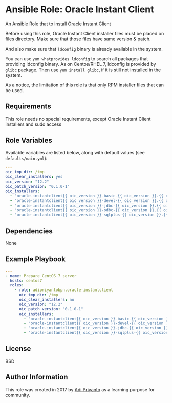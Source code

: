 Ansible Role: Oracle Instant Client
=========

An Ansible Role that to install Oracle Instant Client

Before using this role, Oracle Instant Client installer files must be placed on files directory.
Make sure that those files have same version & patch.

And also make sure that `ldconfig` binary is already available in the system.

You can use `yum whatprovides ldconfig` to search all packages that providing ldconfig binary.
As on Centos/RHEL 7, ldconfig is provided by `glibc` package.
Then use `yum install glibc`, if it is still not installed in the system.

As a notice, the limitation of this role is that only RPM installer files that can be used.

Requirements
------------

This role needs no special requirements, except Oracle Instant Client installers and sudo access

Role Variables
--------------

Available variables are listed below, along with default values (see `defaults/main.yml`):


```yaml
---
oic_tmp_dir: /tmp
oic_clear_installers: yes
oic_version: "12.2"
oic_patch_version: "0.1.0-1"
oic_installers:
  - "oracle-instantclient{{ oic_version }}-basic-{{ oic_version }}.{{ oic_patch_version }}.x86_64.rpm"
  - "oracle-instantclient{{ oic_version }}-devel-{{ oic_version }}.{{ oic_patch_version }}.x86_64.rpm"
  - "oracle-instantclient{{ oic_version }}-jdbc-{{ oic_version }}.{{ oic_patch_version }}.x86_64.rpm"
  - "oracle-instantclient{{ oic_version }}-odbc-{{ oic_version }}.{{ oic_patch_version }}.x86_64.rpm"
  - "oracle-instantclient{{ oic_version }}-sqlplus-{{ oic_version }}.{{ oic_patch_version }}.x86_64.rpm"
```

Dependencies
------------

None

Example Playbook
----------------

```yaml
---
- name: Prepare CentOS 7 server
  hosts: centos7
  roles:
    - role: adipriyantobpn.oracle-instantclient
      oic_tmp_dir: /tmp
      oic_clear_installers: no
      oic_version: "12.2"
      oic_patch_version: "0.1.0-1"
      oic_installers:
        - "oracle-instantclient{{ oic_version }}-basic-{{ oic_version }}.{{ oic_patch_version }}.x86_64.rpm"
        - "oracle-instantclient{{ oic_version }}-devel-{{ oic_version }}.{{ oic_patch_version }}.x86_64.rpm"
        - "oracle-instantclient{{ oic_version }}-jdbc-{{ oic_version }}.{{ oic_patch_version }}.x86_64.rpm"
        - "oracle-instantclient{{ oic_version }}-sqlplus-{{ oic_version }}.{{ oic_patch_version }}.x86_64.rpm"
```

License
-------

BSD

Author Information
------------------

This role was created in 2017 by [Adi Priyanto](https://github.com/adipriyantobpn) as a learning purpose for community.